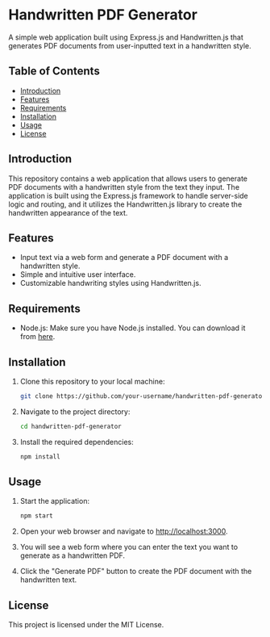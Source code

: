 # Handwritten PDF Generator

A simple web application built using Express.js and Handwritten.js that generates PDF documents from user-inputted text in a handwritten style.

## Table of Contents
- [Introduction](#introduction)
- [Features](#features)
- [Requirements](#requirements)
- [Installation](#installation)
- [Usage](#usage)
- [License](#license)

## Introduction
This repository contains a web application that allows users to generate PDF documents with a handwritten style from the text they input. The application is built using the Express.js framework to handle server-side logic and routing, and it utilizes the Handwritten.js library to create the handwritten appearance of the text.

## Features
- Input text via a web form and generate a PDF document with a handwritten style.
- Simple and intuitive user interface.
- Customizable handwriting styles using Handwritten.js.

## Requirements
- Node.js: Make sure you have Node.js installed. You can download it from [here](https://nodejs.org/).

## Installation
1. Clone this repository to your local machine:
    ```bash
    git clone https://github.com/your-username/handwritten-pdf-generator.git
    ```

2. Navigate to the project directory:
    ```bash
    cd handwritten-pdf-generator
    ```

3. Install the required dependencies:
    ```bash
    npm install
    ```

## Usage
1. Start the application:
    ```bash
    npm start
    ```

2. Open your web browser and navigate to [http://localhost:3000](http://localhost:3000).
   
3. You will see a web form where you can enter the text you want to generate as a handwritten PDF.

4. Click the "Generate PDF" button to create the PDF document with the handwritten text.

## License
This project is licensed under the MIT License.
